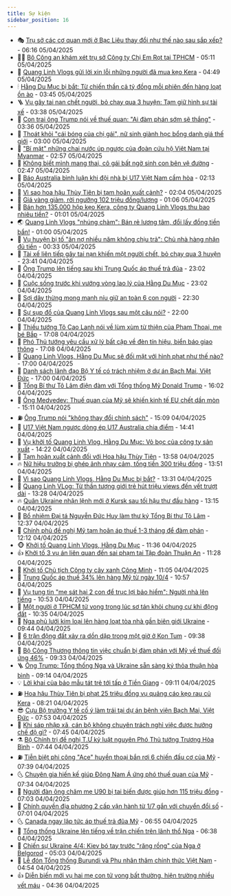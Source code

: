 ```yaml
---
title: Sự kiện
sidebar_position: 16
---
```


<!-- dantri-su-kien:START -->
- 🎭 [Trụ sở các cơ quan mới ở Bạc Liêu thay đổi như thế nào sau sắp xếp?](https://dantri.com.vn/xa-hoi/tru-so-cac-co-quan-moi-o-bac-lieu-thay-doi-nhu-the-nao-sau-sap-xep-20250405105730402.htm) - 06:16 05/04/2025
- 👨‍🏫 [Bộ Công an khám xét trụ sở Công ty Chị Em Rọt tại TPHCM](https://dantri.com.vn/phap-luat/bo-cong-an-kham-xet-tru-so-cong-ty-chi-em-rot-tai-tphcm-20250405120120050.htm) - 05:11 05/04/2025
- 🌮 [Quang Linh Vlogs gửi lời xin lỗi những người đã mua kẹo Kera](https://dantri.com.vn/phap-luat/quang-linh-vlogs-gui-loi-xin-loi-nhung-nguoi-da-mua-keo-kera-20250405113207676.htm) - 04:49 05/04/2025
- 🕯 [Hằng Du Mục bị bắt: Từ chiến thần cả tỷ đồng mỗi phiên đến hàng loạt ồn ào](https://dantri.com.vn/kinh-doanh/hang-du-muc-bi-bat-tu-chien-than-ca-ty-dong-moi-phien-den-hang-loat-on-ao-20250405033421442.htm) - 03:45 05/04/2025
- 🪜 [Vụ gây tai nạn chết người, bỏ chạy qua 3 huyện: Tạm giữ hình sự tài xế](https://dantri.com.vn/xa-hoi/vu-gay-tai-nan-chet-nguoi-bo-chay-qua-3-huyen-tam-giu-hinh-su-tai-xe-20250405100443893.htm) - 03:38 05/04/2025
- 🐘 [Con trai ông Trump nói về thuế quan: &quot;Ai đàm phán sớm sẽ thắng&quot;](https://dantri.com.vn/the-gioi/con-trai-ong-trump-noi-ve-thue-quan-ai-dam-phan-som-se-thang-20250405103208486.htm) - 03:36 05/04/2025
- 🤔 [Thoát khỏi &quot;cái bóng của chị gái&quot;, nữ sinh giành học bổng danh giá thế giới](https://dantri.com.vn/giao-duc/thoat-khoi-cai-bong-cua-chi-gai-nu-sinh-gianh-hoc-bong-danh-gia-the-gioi-20250404204835923.htm) - 03:00 05/04/2025
- 🧠 [&quot;Bí mật&quot; những chai nước úp ngược của đoàn cứu hộ Việt Nam tại Myanmar](https://dantri.com.vn/xa-hoi/bi-mat-nhung-chai-nuoc-up-nguoc-cua-doan-cuu-ho-viet-nam-tai-myanmar-20250405091510277.htm) - 02:57 05/04/2025
- 📝 [Không biết mình mang thai, cô gái bất ngờ sinh con bên vệ đường](https://dantri.com.vn/doi-song/khong-biet-minh-mang-thai-co-gai-bat-ngo-sinh-con-ben-ve-duong-20250405053842915.htm) - 02:47 05/04/2025
- 🦏 [Báo Australia bình luận khi đội nhà bị U17 Việt Nam cầm hòa](https://dantri.com.vn/the-thao/bao-australia-binh-luan-khi-doi-nha-bi-u17-viet-nam-cam-hoa-20250405091312224.htm) - 02:13 05/04/2025
- 🥰 [Vì sao hoa hậu Thùy Tiên bị tạm hoãn xuất cảnh?](https://dantri.com.vn/ban-doc/vi-sao-hoa-hau-thuy-tien-bi-tam-hoan-xuat-canh-20250405024553359.htm) - 02:04 05/04/2025
- 🤗 [Giá vàng giảm, rời ngưỡng 102 triệu đồng/lượng](https://dantri.com.vn/kinh-doanh/gia-vang-giam-roi-nguong-102-trieu-dongluong-20250405002202450.htm) - 01:06 05/04/2025
- 🌈 [Bán hơn 135.000 hộp kẹo Kera, công ty Quang Linh Vlogs thu bao nhiêu tiền?](https://dantri.com.vn/kinh-doanh/ban-hon-135000-hop-keo-kera-cong-ty-quang-linh-vlogs-thu-bao-nhieu-tien-20250405020419799.htm) - 01:01 05/04/2025
- 🌏 [Quang Linh Vlogs &quot;nhúng chàm&quot;: Bán rẻ lương tâm, đổi lấy đồng tiền bẩn!](https://dantri.com.vn/ban-doc/quang-linh-vlogs-nhung-cham-ban-re-luong-tam-doi-lay-dong-tien-ban-20250405012903953.htm) - 01:00 05/04/2025
- 💄 [Vụ huyện bị tố &quot;ăn nợ nhiều năm không chịu trả&quot;: Chủ nhà hàng nhận đủ tiền](https://dantri.com.vn/xa-hoi/vu-huyen-bi-to-an-no-nhieu-nam-khong-chiu-tra-chu-nha-hang-nhan-du-tien-20250405070211001.htm) - 00:33 05/04/2025
- 👺 [Tài xế liên tiếp gây tai nạn khiến một người chết, bỏ chạy qua 3 huyện](https://dantri.com.vn/xa-hoi/tai-xe-lien-tiep-gay-tai-nan-khien-mot-nguoi-chet-bo-chay-qua-3-huyen-20250404225716539.htm) - 23:41 04/04/2025
- 👹 [Ông Trump lên tiếng sau khi Trung Quốc áp thuế trả đũa](https://dantri.com.vn/the-gioi/ong-trump-len-tieng-sau-khi-trung-quoc-ap-thue-tra-dua-20250405055848650.htm) - 23:02 04/04/2025
- 🌊 [Cuộc sống trước khi vướng vòng lao lý của Hằng Du Mục](https://dantri.com.vn/doi-song/cuoc-song-truoc-khi-vuong-vong-lao-ly-cua-hang-du-muc-20250404195606464.htm) - 23:02 04/04/2025
- 🤠 [Sợi dây thừng mong manh níu giữ an toàn 6 con người](https://dantri.com.vn/tam-long-nhan-ai/soi-day-thung-mong-manh-niu-giu-an-toan-6-con-nguoi-20250328164548232.htm) - 22:30 04/04/2025
- 🎊 [Sự sụp đổ của Quang Linh Vlogs sau một câu nói?](https://dantri.com.vn/phap-luat/su-sup-do-cua-quang-linh-vlogs-sau-mot-cau-noi-20250404234426061.htm) - 22:00 04/04/2025
- 🐘 [Thiếu tướng Tô Cao Lanh nói về lùm xùm từ thiện của Phạm Thoại, mẹ bé Bắp](https://dantri.com.vn/phap-luat/thieu-tuong-to-cao-lanh-noi-ve-lum-xum-tu-thien-cua-pham-thoai-me-be-bap-20250404235943160.htm) - 17:08 04/04/2025
- 💂 [Phó Thủ tướng yêu cầu xử lý bất cập về đèn tín hiệu, biển báo giao thông](https://dantri.com.vn/xa-hoi/pho-thu-tuong-yeu-cau-xu-ly-bat-cap-ve-den-tin-hieu-bien-bao-giao-thong-20250404223242450.htm) - 17:08 04/04/2025
- 👹 [Quang Linh Vlogs, Hằng Du Mục sẽ đối mặt với hình phạt như thế nào?](https://dantri.com.vn/phap-luat/quang-linh-vlogs-hang-du-muc-se-doi-mat-voi-hinh-phat-nhu-the-nao-20250404222614755.htm) - 17:00 04/04/2025
- 🦒 [Danh sách lãnh đạo Bộ Y tế có trách nhiệm ở dự án Bạch Mai, Việt Đức](https://dantri.com.vn/xa-hoi/danh-sach-lanh-dao-bo-y-te-co-trach-nhiem-o-du-an-bach-mai-viet-duc-20250404173108696.htm) - 17:00 04/04/2025
- 🗽 [Tổng Bí thư Tô Lâm điện đàm với Tổng thống Mỹ Donald Trump](https://dantri.com.vn/xa-hoi/tong-bi-thu-to-lam-dien-dam-voi-tong-thong-my-donald-trump-20250404230222578.htm) - 16:02 04/04/2025
- 💄 [Ông Medvedev: Thuế quan của Mỹ sẽ khiến kinh tế EU chết dần mòn](https://dantri.com.vn/the-gioi/ong-medvedev-thue-quan-cua-my-se-khien-kinh-te-eu-chet-dan-mon-20250404194515054.htm) - 15:11 04/04/2025
- ⛽️ [Ông Trump nói &quot;không thay đổi chính sách&quot;](https://dantri.com.vn/the-gioi/ong-trump-noi-khong-thay-doi-chinh-sach-20250404205732358.htm) - 15:09 04/04/2025
- 🥷 [U17 Việt Nam ngược dòng ép U17 Australia chia điểm](https://dantri.com.vn/the-thao/u17-viet-nam-nguoc-dong-ep-u17-australia-chia-diem-20250404214142673.htm) - 14:41 04/04/2025
- 🤖 [Vụ khởi tố Quang Linh Vlog, Hằng Du Mục: Vỏ bọc của công ty sản xuất](https://dantri.com.vn/kinh-doanh/vu-khoi-to-quang-linh-vlog-hang-du-muc-vo-boc-cua-cong-ty-san-xuat-20250404192719231.htm) - 14:22 04/04/2025
- 🌊 [Tạm hoãn xuất cảnh đối với Hoa hậu Thùy Tiên](https://dantri.com.vn/phap-luat/tam-hoan-xuat-canh-doi-voi-hoa-hau-thuy-tien-20250404204033852.htm) - 13:58 04/04/2025
- 🔥 [Nữ hiệu trưởng bị ghép ảnh nhạy cảm, tống tiền 300 triệu đồng](https://dantri.com.vn/giao-duc/nu-hieu-truong-bi-ghep-anh-nhay-cam-tong-tien-300-trieu-dong-20250404194834175.htm) - 13:51 04/04/2025
- 🦏 [Vì sao Quang Linh Vlogs, Hằng Du Mục bị bắt?](https://dantri.com.vn/phap-luat/vi-sao-quang-linh-vlogs-hang-du-muc-bi-bat-20250404201321101.htm) - 13:31 04/04/2025
- 🐘 [Quang Linh VLog: Từ thần tượng giới trẻ hút triệu views đến vết trượt dài](https://dantri.com.vn/doi-song/quang-linh-vlog-tu-than-tuong-gioi-tre-hut-trieu-views-den-vet-truot-dai-20250404192700456.htm) - 13:28 04/04/2025
- 🔥 [Quân Ukraine nhận lệnh mới ở Kursk sau tối hậu thư đầu hàng](https://dantri.com.vn/the-gioi/quan-ukraine-nhan-lenh-moi-o-kursk-sau-toi-hau-thu-dau-hang-20250404192640744.htm) - 13:15 04/04/2025
- 💼 [Bổ nhiệm Đại tá Nguyễn Đức Huy làm thư ký Tổng Bí thư Tô Lâm](https://dantri.com.vn/xa-hoi/bo-nhiem-dai-ta-nguyen-duc-huy-lam-thu-ky-tong-bi-thu-to-lam-20250404191844946.htm) - 12:37 04/04/2025
- 🚀 [Chính phủ đề nghị Mỹ tạm hoãn áp thuế 1-3 tháng để đàm phán](https://dantri.com.vn/kinh-doanh/chinh-phu-de-nghi-my-tam-hoan-ap-thue-1-3-thang-de-dam-phan-20250404185259306.htm) - 12:12 04/04/2025
- 🐵 [Khởi tố Quang Linh Vlogs, Hằng Du Mục](https://dantri.com.vn/phap-luat/khoi-to-quang-linh-vlogs-hang-du-muc-20250404183634303.htm) - 11:36 04/04/2025
- 👍 [Khởi tố 3 vụ án liên quan đến sai phạm tại Tập đoàn Thuận An](https://dantri.com.vn/phap-luat/khoi-to-3-vu-an-lien-quan-den-sai-pham-tai-tap-doan-thuan-an-20250404162710758.htm) - 11:28 04/04/2025
- 🚦 [Khởi tố Chủ tịch Công ty cây xanh Công Minh](https://dantri.com.vn/phap-luat/khoi-to-chu-tich-cong-ty-cay-xanh-cong-minh-20250404163553587.htm) - 11:05 04/04/2025
- 🥸 [Trung Quốc áp thuế 34% lên hàng Mỹ từ ngày 10/4](https://dantri.com.vn/kinh-doanh/trung-quoc-ap-thue-34-len-hang-my-tu-ngay-104-20250404175421285.htm) - 10:57 04/04/2025
- 🥷 [Vụ tung tin &quot;mẹ sát hại 2 con để trục lợi bảo hiểm&quot;: Người nhà lên tiếng](https://dantri.com.vn/phap-luat/vu-tung-tin-me-sat-hai-2-con-de-truc-loi-bao-hiem-nguoi-nha-len-tieng-20250404171547851.htm) - 10:53 04/04/2025
- 🤡 [Một người ở TPHCM tử vong trong lúc sơ tán khỏi chung cư khi động đất](https://dantri.com.vn/xa-hoi/mot-nguoi-o-tphcm-tu-vong-trong-luc-so-tan-khoi-chung-cu-khi-dong-dat-20250403211617343.htm) - 10:35 04/04/2025
- 🥳 [Nga phủ lưới kim loại lên hàng loạt tòa nhà gần biên giới Ukraine](https://dantri.com.vn/the-gioi/nga-phu-luoi-kim-loai-len-hang-loat-toa-nha-gan-bien-gioi-ukraine-20250404162502739.htm) - 09:44 04/04/2025
- 🤩 [6 trận động đất xảy ra dồn dập trong một giờ ở Kon Tum](https://dantri.com.vn/xa-hoi/6-tran-dong-dat-xay-ra-don-dap-trong-mot-gio-o-kon-tum-20250404161720871.htm) - 09:38 04/04/2025
- 🎡 [Bộ Công Thương thông tin việc chuẩn bị đàm phán với Mỹ về thuế đối ứng 46%](https://dantri.com.vn/kinh-doanh/bo-cong-thuong-thong-tin-viec-chuan-bi-dam-phan-voi-my-ve-thue-doi-ung-46-20250404161128849.htm) - 09:33 04/04/2025
- 🪜 [Ông Trump: Tổng thống Nga và Ukraine sẵn sàng ký thỏa thuận hòa bình](https://dantri.com.vn/the-gioi/ong-trump-tong-thong-nga-va-ukraine-san-sang-ky-thoa-thuan-hoa-binh-20250404160421984.htm) - 09:14 04/04/2025
- 💡 [Lời khai của bảo mẫu tát trẻ tới tấp ở Tiền Giang](https://dantri.com.vn/phap-luat/loi-khai-cua-bao-mau-tat-tre-toi-tap-o-tien-giang-20250404153135543.htm) - 09:11 04/04/2025
- ⛽️ [Hoa hậu Thùy Tiên bị phạt 25 triệu đồng vụ quảng cáo kẹo rau củ Kera](https://dantri.com.vn/kinh-doanh/hoa-hau-thuy-tien-bi-phat-25-trieu-dong-vu-quang-cao-keo-rau-cu-kera-20250404151835227.htm) - 08:21 04/04/2025
- 😎 [Cựu Bộ trưởng Y tế cố ý làm trái tại dự án bệnh viện Bạch Mai, Việt Đức](https://dantri.com.vn/xa-hoi/cuu-bo-truong-y-te-co-y-lam-trai-tai-du-an-benh-vien-bach-mai-viet-duc-20250404144405376.htm) - 07:53 04/04/2025
- 🗽 [Khi sáp nhập xã, cán bộ không chuyên trách nghỉ việc được hưởng chế độ gì?](https://dantri.com.vn/noi-vu/khi-sap-nhap-xa-can-bo-khong-chuyen-trach-nghi-viec-duoc-huong-che-do-gi-20250404124119910.htm) - 07:45 04/04/2025
- ⚗️ [Bộ Chính trị đề nghị T.Ư kỷ luật nguyên Phó Thủ tướng Trương Hòa Bình](https://dantri.com.vn/xa-hoi/bo-chinh-tri-de-nghi-tu-ky-luat-nguyen-pho-thu-tuong-truong-hoa-binh-20250404144203924.htm) - 07:44 04/04/2025
- ⛽️ [Tiễn biệt phi công &quot;Ace&quot; huyền thoại bắn rơi 6 chiến đấu cơ của Mỹ](https://dantri.com.vn/xa-hoi/tien-biet-phi-cong-ace-huyen-thoai-ban-roi-6-chien-dau-co-cua-my-20250404133028386.htm) - 07:39 04/04/2025
- 🌜 [Chuyên gia hiến kế giúp Đông Nam Á ứng phó thuế quan của Mỹ](https://dantri.com.vn/the-gioi/chuyen-gia-hien-ke-giup-dong-nam-a-ung-pho-thue-quan-cua-my-20250404141427732.htm) - 07:34 04/04/2025
- 🦩 [Người đàn ông chăm mẹ U90 bị tai biến được giúp hơn 115 triệu đồng](https://dantri.com.vn/tam-long-nhan-ai/nguoi-dan-ong-cham-me-u90-bi-tai-bien-duoc-giup-hon-115-trieu-dong-20250404100855117.htm) - 07:03 04/04/2025
- 🦒 [Chính quyền địa phương 2 cấp vận hành từ 1/7 gắn với chuyển đổi số](https://dantri.com.vn/noi-vu/chinh-quyen-dia-phuong-2-cap-van-hanh-tu-17-gan-voi-chuyen-doi-so-20250404125128327.htm) - 07:01 04/04/2025
- 🌜 [Canada ngay lập tức áp thuế trả đũa Mỹ](https://dantri.com.vn/kinh-doanh/canada-ngay-lap-tuc-ap-thue-tra-dua-my-20250404115254602.htm) - 06:55 04/04/2025
- 🐎 [Tổng thống Ukraine lên tiếng về trận chiến trên lãnh thổ Nga](https://dantri.com.vn/the-gioi/tong-thong-ukraine-len-tieng-ve-tran-chien-tren-lanh-tho-nga-20250404133016232.htm) - 06:38 04/04/2025
- 🌋 [Chiến sự Ukraine 4/4: Kiev bó tay trước &quot;răng rồng&quot; của Nga ở Belgorod](https://dantri.com.vn/the-gioi/chien-su-ukraine-44-kiev-bo-tay-truoc-rang-rong-cua-nga-o-belgorod-20250404114700527.htm) - 05:03 04/04/2025
- 🧰 [Lễ đón Tổng thống Burundi và Phu nhân  thăm chính thức Việt Nam](https://dantri.com.vn/xa-hoi/le-don-tong-thong-burundi-va-phu-nhan-tham-chinh-thuc-viet-nam-20250404114652127.htm) - 04:54 04/04/2025
- 👍 [Diễn biến mới vụ hai mẹ con tử vong bất thường, hiện trường nhiều vết máu](https://dantri.com.vn/phap-luat/dien-bien-moi-vu-hai-me-con-tu-vong-bat-thuong-hien-truong-nhieu-vet-mau-20250404102236902.htm) - 04:36 04/04/2025<!-- dantri-su-kien:END -->
